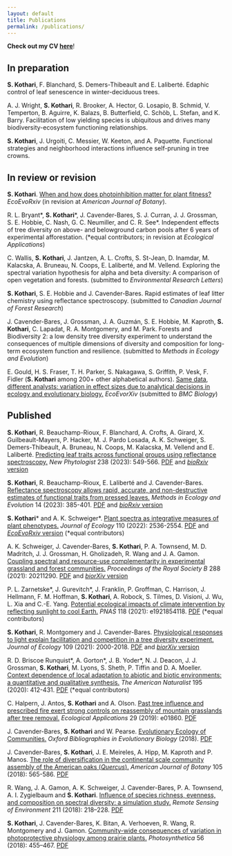 ```yaml
---
layout: default
title: Publications
permalink: /publications/
---
```


__Check out my CV [here](/Documents/Kothari_CV3_GRAD8101_v3.pdf)__!

## In preparation

__S. Kothari__, F. Blanchard, S. Demers-Thibeault and E. Laliberté. Edaphic control of leaf senescence in winter-deciduous trees.

A. J. Wright, __S. Kothari__, R. Brooker, A. Hector, G. Losapio, B. Schmid, V. Temperton, B. Aguirre, K. Balazs, B. Butterfield, C. Schöb, L. Stefan, and K. Barry. Facilitation of low yielding species is ubiquitous and drives many biodiversity-ecosystem functioning relationships.

__S. Kothari__, J. Urgoiti, C. Messier, W. Keeton, and A. Paquette. Functional strategies and neighborhood interactions influence self-pruning in tree crowns.

## In review or revision

__S. Kothari__. [When and how does photoinhibition matter for plant fitness?](https://ecoevorxiv.org/repository/view/3659/) *EcoEvoRxiv* (in revision at *American Journal of Botany*).

R. L. Bryant\*, __S. Kothari__\*, J. Cavender-Bares, S. J. Curran, J. J. Grossman, S. E. Hobbie, C. Nash, G. C. Neumiller, and C. R. See\*. Independent effects of tree diversity on above- and belowground carbon pools after 6 years of experimental afforestation. (\*equal contributors; in revision at *Ecological Applications*)

C. Wallis, __S. Kothari__, J. Jantzen, A. L. Crofts, S. St-Jean, D. Inamdar, M. Kalacska, A. Bruneau, N. Coops, E. Laliberté, and M. Vellend. Exploring the spectral variation hypothesis for alpha and beta diversity: A comparison of open vegetation and forests. (submitted to *Environmental Research Letters*)

__S. Kothari__, S. E. Hobbie and J. Cavender-Bares. Rapid estimates of leaf litter chemistry using reflectance spectroscopy. (submitted to *Canadian Journal of Forest Research*)

J. Cavender-Bares, J. Grossman, J. A. Guzmán, S. E. Hobbie, M. Kaproth, __S. Kothari__, C. Lapadat, R. A. Montgomery, and M. Park. Forests and Biodiversity 2: a low density tree diversity experiment to understand the consequences of multiple dimensions of diversity and composition for long-term ecosystem function and resilience. (submitted to *Methods in Ecology and Evolution*)

E. Gould, H. S. Fraser, T. H. Parker, S. Nakagawa, S. Griffith, P. Vesk, F. Fidler (__S. Kothari__ among 200+ other alphabetical authors). [Same data, different analysts: variation in effect sizes due to analytical decisions in ecology and evolutionary biology.](https://ecoevorxiv.org/repository/view/6000/) *EcoEvorXiv* (submitted to *BMC Biology*)

## Published

__S. Kothari__, R. Beauchamp-Rioux, F. Blanchard, A. Crofts, A. Girard, X. Guilbeault-Mayers, P. Hacker, M. J. Pardo Losada, A. K. Schweiger, S. Demers-Thibeault, A. Bruneau, N. Coops, M. Kalacska, M. Vellend and E. Laliberté. [Predicting leaf traits across functional groups using reflectance spectroscopy.](https://nph.onlinelibrary.wiley.com/doi/10.1111/nph.18713) *New Phytologist* 238 (2023): 549-566. [PDF](/Documents/KotharietalNewPhyt2023.pdf) and [*bioRxiv* version](https://www.biorxiv.org/content/10.1101/2022.07.01.498461)

__S. Kothari__, R. Beauchamp-Rioux, E. Laliberté and J. Cavender-Bares. [Reflectance spectroscopy allows rapid, accurate, and non-destructive estimates of functional traits from pressed leaves.](https://besjournals.onlinelibrary.wiley.com/doi/10.1111/2041-210X.13958) *Methods in Ecology and Evolution* 14 (2023): 385-401. [PDF](/Documents/KotharietalMEE2023.pdf) and [*bioRxiv* version](https://www.biorxiv.org/content/10.1101/2021.04.21.440856)

__S. Kothari__\* and A. K. Schweiger\*. [Plant spectra as integrative measures of plant phenotypes.](https://besjournals.onlinelibrary.wiley.com/doi/10.1111/1365-2745.13972) *Journal of Ecology* 110 (2022): 2536-2554. [PDF](/Documents/KothariSchweigerJEcol2022.pdf) and [*EcoEvoRxiv* version](https://ecoevorxiv.org/bfc5t/)  (\*equal contributors)

A. K. Schweiger, J. Cavender-Bares, __S. Kothari__, P. A. Townsend, M. D. Madritch, J. J. Grossman, H. Gholizadeh, R. Wang and J. A. Gamon. [Coupling spectral and resource-use complementarity in experimental grassland and forest communities.](https://royalsocietypublishing.org/doi/10.1098/rspb.2021.1290) _Proceedings of the Royal Society B_ 288 (2021): 20211290. [PDF](/Documents/SchweigeretalProcB2021.pdf) and [*biorXiv* version](https://www.biorxiv.org/content/10.1101/2020.04.24.060483v2)

P. L. Zarnetske\*, J. Gurevitch\*, J. Franklin, P. Groffman, C. Harrison, J. Hellmann, F. M. Hoffman, __S. Kothari__, A. Robock, S. Tilmes, D. Visioni, J. Wu, L. Xia and C.-E. Yang. [Potential ecological impacts of climate intervention by reflecting sunlight to cool Earth.](https://www.pnas.org/content/118/15/e1921854118) _PNAS_ 118 (2021): e1921854118. [PDF](/Documents/ZarnetskeetalPNAS2021.pdf) (\*equal contributors)

__S. Kothari__, R. Montgomery and J. Cavender-Bares. [Physiological responses to light explain facilitation and competition in a tree diversity experiment.](https://besjournals.onlinelibrary.wiley.com/doi/10.1111/1365-2745.13637) _Journal of Ecology_ 109 (2021): 2000-2018. [PDF](/Documents/KotharietalJEcol2021.pdf) and [*biorXiv* version](https://www.biorxiv.org/content/10.1101/845701v5)

R. D. Briscoe Runquist\*, A. Gorton\*, J. B. Yoder\*, N. J. Deacon, J. J. Grossman, __S. Kothari__, M. Lyons, S. Sheth, P. Tiffin and D. A. Moeller. [Context dependence of local adaptation to abiotic and biotic environments: a quantitative and qualitative synthesis.](https://www.journals.uchicago.edu/doi/pdfplus/10.1086/707322) _The American Naturalist_ 195 (2020): 412-431. [PDF](/Documents/RunquistetalAmNat2020.pdf) (\*equal contributors)

C. Halpern, J. Antos, __S. Kothari__ and A. Olson. [Past tree influence and prescribed fire exert strong controls on reassembly of mountain grasslands after tree removal.](https://esajournals.onlinelibrary.wiley.com/doi/10.1002/eap.1860) _Ecological Applications_ 29 (2019): e01860. [PDF](/Documents/HalpernetalEcoApps2019.pdf)

J. Cavender-Bares, __S. Kothari__ and W. Pearse. [Evolutionary Ecology of Communities.](http://www.oxfordbibliographies.com/view/document/obo-9780199941728/obo-9780199941728-0111.xml) _Oxford Bibliographies in Evolutionary Biology_ (2018). [PDF](/Documents/JCBetalOBEB2018.pdf)

J. Cavender-Bares, __S. Kothari__, J. E. Meireles, A. Hipp, M. Kaproth and P. Manos. [The role of diversification in the continental scale community assembly of the American oaks (_Quercus_).](https://bsapubs.onlinelibrary.wiley.com/doi/full/10.1002/ajb2.1049) _American Journal of Botany_ 105 (2018): 565-586. [PDF](/Documents/JCBetalAJB2018.pdf)

R. Wang, J. A. Gamon, A. K. Schweiger, J. Cavender-Bares, P. A. Townsend, A. I. Zygielbaum and __S. Kothari__. [Influence of species richness, evenness, and composition on spectral diversity: a simulation study.](https://www.sciencedirect.com/science/article/pii/S003442571830155X) _Remote Sensing of Environment_ 211 (2018): 218–228. [PDF](/Documents/WangetalRemSensEnv2018.pdf)

__S. Kothari__, J. Cavender-Bares, K. Bitan, A. Verhoeven, R. Wang, R. Montgomery and J. Gamon. [Community-wide consequences of variation in photoprotective physiology among prairie plants.](https://link.springer.com/article/10.1007/s11099-018-0777-9) _Photosynthetica_ 56 (2018): 455–467. [PDF](/Documents/KotharietalPhotosynthetica2018.pdf)

<!--- __S. Kothari__ [Characterization of a Family of Cubic Dynamical Systems.](https://lib.bsu.edu/beneficencepress/mathexchange/08-01/) _Ball State Undergraduate Mathematics Exchange_ (2011), 8(1): 25–36, 201. [PDF](Documents/KothariBSUME2011.pdf) --->
